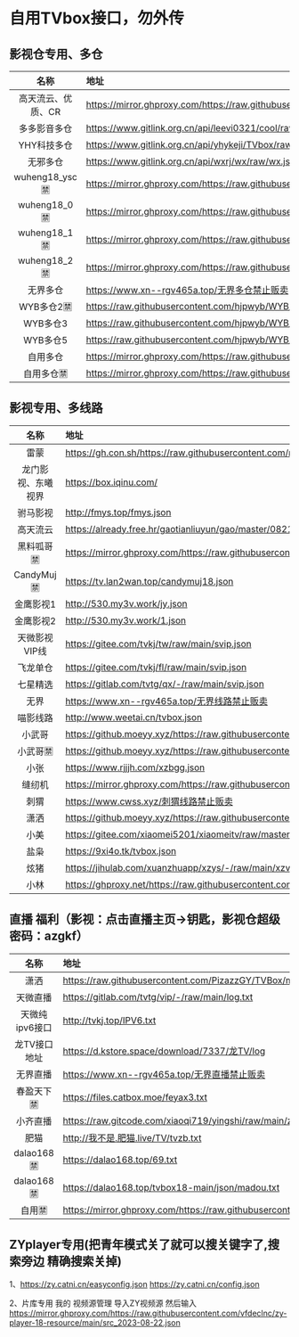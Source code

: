 # 自用TVbox接口，勿外传
## 影视仓专用、多仓
| 名称 | 地址 |
| :---: | :--- | 
| 高天流云、优质、CR | https://mirror.ghproxy.com/https://raw.githubusercontent.com/hd9211/Tvbox1/main/duocang.json |
| 多多影音多仓 | https://www.gitlink.org.cn/api/leevi0321/cool/raw/room.json?ref=main |
| YHY科技多仓 | https://www.gitlink.org.cn/api/yhykeji/TVbox/raw/yhykeji.json?ref=master |
| 无邪多仓 | https://www.gitlink.org.cn/api/wxrj/wx/raw/wx.json?ref=master |
| wuheng18_ysc🈲 | https://mirror.ghproxy.com/https://raw.githubusercontent.com/hd9211/Tvbox1/main/wuheng18_ysc.json |
| wuheng18_0🈲 | https://mirror.ghproxy.com/https://raw.githubusercontent.com/wuheng18/zy20231124/master/x/0 |
| wuheng18_1🈲 | https://mirror.ghproxy.com/https://raw.githubusercontent.com/wuheng18/zy20231124/master/x/1 |
| wuheng18_2🈲 | https://mirror.ghproxy.com/https://raw.githubusercontent.com/wuheng18/zy20231124/master/x/2 |
| 无界多仓 | https://www.xn--rgv465a.top/无界多仓禁止贩卖|
| WYB多仓2🈲 | https://raw.githubusercontent.com/hjpwyb/WYB/main/data/2024_02_05/dk2.json|
| WYB多仓3 |https://raw.githubusercontent.com/hjpwyb/WYB/refs/heads/main/data/2024_02_05/dk3.json|
| WYB多仓5 |https://raw.githubusercontent.com/hjpwyb/WYB/refs/heads/main/data/2024_02_05/dc5.json|
| 自用多仓| https://mirror.ghproxy.com/https://raw.githubusercontent.com/8qNvKr/188/main/DCys.json |
| 自用多仓🈲| https://mirror.ghproxy.com/https://raw.githubusercontent.com/8qNvKr/188/main/DC18.json |
## 影视专用、多线路
| 名称 | 地址 |
| :---: | :--- | 
| 雷蒙 |https://gh.con.sh/https://raw.githubusercontent.com/n3rddd/N3RD/master/JN/雷蒙影视.bmp|
| 龙门影视、东曦视界 | https://box.iqinu.com/ |
| 驸马影视 | http://fmys.top/fmys.json |
| 高天流云 | https://already.free.hr/gaotianliuyun/gao/master/0821.json |
| 黑料呱哥🈲|  https://mirror.ghproxy.com/https://raw.githubusercontent.com/Rehe350/18/main/hlgg.json |
| CandyMuj🈲| https://tv.lan2wan.top/candymuj18.json |
| 金鹰影视1 |http://530.my3v.work/jy.json|
|金鹰影视2 | http://530.my3v.work/1.json|
| 天微影视VIP线 | https://gitee.com/tvkj/tw/raw/main/svip.json |
| 飞龙单仓| https://gitee.com/tvkj/fl/raw/main/svip.json| 
| 七星精选| https://gitlab.com/tvtg/qx/-/raw/main/svip.json| 
| 无界 | https://www.xn--rgv465a.top/无界线路禁止贩卖 |
| 喵影线路| http://www.weetai.cn/tvbox.json | 
| 小武哥|https://github.moeyy.xyz/https://raw.githubusercontent.com/wwb521/live/main/movies.json|
| 小武哥🈲|https://github.moeyy.xyz/https://raw.githubusercontent.com/wwb521/live/main/video.json|
| 小张 | https://www.rjjjh.com/xzbgg.json |
| 缝纫机 | https://mirror.ghproxy.com/https://raw.githubusercontent.com/kunkka1986/my.img/main/frjbox.json |
| 刺猬 | https://www.cwss.xyz/刺猬线路禁止贩卖 |
| 潇洒 |https://github.moeyy.xyz/https://raw.githubusercontent.com/PizazzGY/TVBox/main/api.json|
| 小美 |https://gitee.com/xiaomei5201/xiaomeitv/raw/master/xiaomeitv.json|
| 盐枭 |https://9xi4o.tk/tvbox.json|
| 炫猪 |https://jihulab.com/xuanzhuapp/xzys/-/raw/main/xzvip.json|
| 小林 |https://ghproxy.net/https://raw.githubusercontent.com/xiaolinshao/linshao/main/1.json|

## 直播 福利（影视：点击直播主页→钥匙，影视仓超级密码：azgkf）
| 名称 | 地址 | 
| :---: | :--- | 
| 潇洒 | https://raw.githubusercontent.com/PizazzGY/TVBox/main/live.txt |
| 天微直播 | https://gitlab.com/tvtg/vip/-/raw/main/log.txt|
| 天微纯ipv6接口 | http://tvkj.top/IPV6.txt | 
| 龙TV接口地址| https://d.kstore.space/download/7337/龙TV/log | 
| 无界直播 | https://www.xn--rgv465a.top/无界直播禁止贩卖|
| 春盈天下🈲| https://files.catbox.moe/feyax3.txt | 
| 小齐直播 | https://raw.gitcode.com/xiaoqi719/yingshi/raw/main/zhibo.txt | 
| 肥猫 | http://我不是.肥猫.live/TV/tvzb.txt | 
|dalao168🈲|https://dalao168.top/69.txt|
|dalao168🈲|https://dalao168.top/tvbox18-main/json/madou.txt |
|自用🈲|https://mirror.ghproxy.com/https://raw.githubusercontent.com/8qNvKr/188/main/flzb.txt|

## ZYplayer专用(把青年模式关了就可以搜关键字了,搜索旁边 精确搜索关掉)
1、https://zy.catni.cn/easyconfig.json
https://zy.catni.cn/config.json

2、片库专用
我的 视频源管理 导入ZY视频源 然后输入
https://mirror.ghproxy.com/https://raw.githubusercontent.com/vfdeclnc/zy-player-18-resource/main/src_2023-08-22.json
